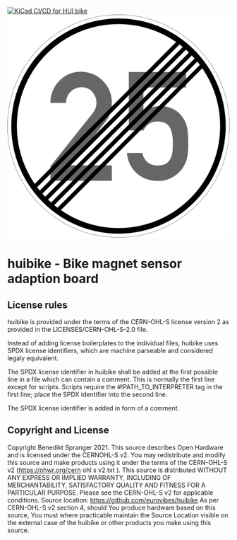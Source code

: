 <!-- SPDX-FileCopyrightText: 2023 Benedikt Spranger <bene@eurovibes.org> -->
<!-- SPDX-License-Identifier: CERN-OHL-S-2.0 -->

[![KiCad CI/CD for HUI bike](https://github.com/eurovibes/huibike/actions/workflows/main.yml/badge.svg)](https://github.com/eurovibes/huibike/actions/workflows/main.yml)
![huibike logo](https://github.com/eurovibes/huibike/raw/master/images/huibike.png "huibike logo")

# huibike - Bike magnet sensor adaption board

## License rules

huibike is provided under the terms of the CERN-OHL-S license version 2 as
provided in the LICENSES/CERN-OHL-S-2.0 file.

Instead of adding license boilerplates to the individual files, huibike uses
SPDX license identifiers, which are machine parseable and considered legaly
equivalent.

The SPDX license identifier in huibike shall be added at the first possible
line in a file which can contain a comment. This is normally the first line
except for scripts. Scripts require the #!PATH_TO_INTERPRETER tag in the
first line; place the SPDX identifier into the second line.

The SPDX license identifier is added in form of a comment.

## Copyright and License

Copyright Benedikt Spranger 2021.
This source describes Open Hardware and is licensed under the CERNOHL-S v2.
You may redistribute and modify this source and make products using it
under the terms of the CERN-OHL-S v2
(https://ohwr.org/cern ohl s v2.txt ).
This source is distributed WITHOUT ANY EXPRESS OR IMPLIED
WARRANTY, INCLUDING OF MERCHANTABILITY, SATISFACTORY
QUALITY AND FITNESS FOR A PARTICULAR PURPOSE. Please see
the CERN-OHL-S v2 for applicable conditions.
Source location: https://github.com/eurovibes/huibike
As per CERN-OHL-S v2 section 4, should You produce hardware based
on this source, You must where practicable maintain the Source Location
visible on the external case of the huibike or other products you make using
this source.
